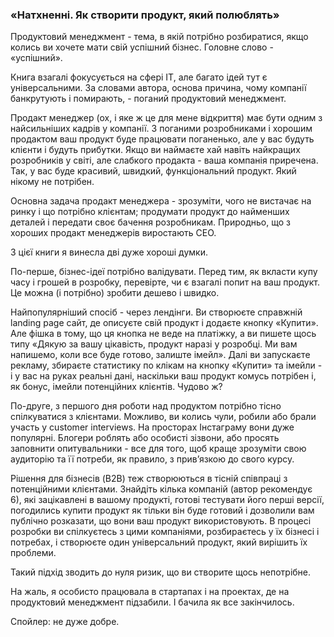 ### «Натхненні. Як створити продукт, який полюблять»

Продуктовий менеджмент - тема, в якій потрібно розбиратися, якщо колись ви хочете мати свій успішний бізнес. Головне слово - «успішний».

Книга взагалі фокусується на сфері ІТ, але багато ідей тут є універсальними. За словами автора, основа причина, чому компанії банкрутують і помирають, - поганий продуктовий менеджмент.

Продакт менеджер (ох, і яке ж це для мене відкриття) має бути одним з найсильніших кадрів у компанії. З поганими розробниками і хорошим продактом ваш продукт буде працювати поганенько, але у вас будуть клієнти і будуть прибутки. Якщо ви наймаєте хай навіть найкращих розробників у світі, але слабкого продакта - ваша компанія приречена. Так, у вас буде красивий, швидкий, функціональний продукт. Який нікому не потрібен.

Основна задача продакт менеджера - зрозуміти, чого не вистачає на ринку і що потрібно клієнтам; продумати продукт до найменших деталей і передати своє бачення розробникам. Природньо, що з хороших продакт менеджерів виростають CEO.

З цієї книги я винесла дві дуже хороші думки.

По-перше, бізнес-ідеї потрібно валідувати. Перед тим, як вкласти купу часу і грошей в розробку, перевірте, чи є взагалі попит на ваш продукт. Це можна (і потрібно) зробити дешево і швидко.

Найпопулярніший спосіб - через лендінги. Ви створюєте справжній landing page сайт, де описуєте свій продукт і додаєте кнопку «Купити». Але фішка в тому, що ця кнопка не веде на платіжку, а ви пишете щось типу «Дякую за вашу цікавість, продукт наразі у розробці. Ми вам напишемо, коли все буде готово, залиште імейл». Далі ви запускаєте рекламу, збираєте статистику по клікам на кнопку «Купити» та імейли - і у вас на руках реальні дані, наскільки ваш продукт комусь потрібен і, як бонус, імейли потенційних клієнтів. Чудово ж?

По-друге, з першого дня роботи над продуктом потрібно тісно спілкуватися з клієнтами. Можливо, ви колись чули, робили або брали участь у customer interviews. На просторах Інстаграму вони дуже популярні. Блогери роблять або особисті зізвони, або просять заповнити опитувальники - все для того, щоб краще зрозуміти свою аудиторію та її потреби, як правило, з привʼязкою до свого курсу.

Рішення для бізнесів (B2B) теж створюються в тісній співпраці з потенційними клієнтами. Знайдіть кілька компаній (автор рекомендує 6), які зацікавлені в вашому продукті, готові тестувати його перші версії, погодились купити продукт як тільки він буде готовий і дозволили вам публічно розказати, що вони ваш продукт використовують. В процесі розробки ви спілкуєтесь з цими компаніями, розбираєтесь у їх бізнесі і потребах, і створюєте один універсальний продукт, який вирішить їх проблеми.

Такий підхід зводить до нуля ризик, що ви створите щось непотрібне.

На жаль, я особисто працювала в стартапах і на проектах, де на продуктовий менеджмент підзабили. І бачила як все закінчилось.

Спойлер: не дуже добре.
